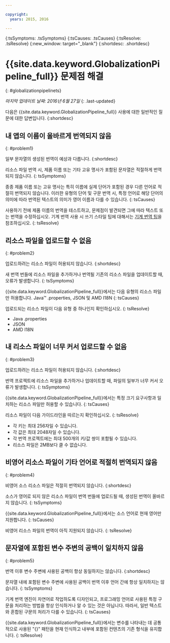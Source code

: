 ```yaml
---

copyright:
  years: 2015, 2016

---
```


{:tsSymptoms: .tsSymptoms} 
{:tsCauses: .tsCauses} 
{:tsResolve: .tsResolve} 
{:new_window: target="_blank"}
{:shortdesc: .shortdesc}

# {{site.data.keyword.GlobalizationPipeline_full}} 문제점 해결
{: #globalizationpipelinets}

*마지막 업데이트 날짜: 2016년 6월 27일*
{: .last-updated}

다음은 {{site.data.keyword.GlobalizationPipeline_full}} 사용에 대한 일반적인 질문에 대한 답변입니다.
{:shortdesc}


## 내 앱의 이름이 올바르게 번역되지 않음
{: #problem1}

일부 문자열의 생성된 번역이 예상과 다릅니다.
{:shortdesc}

리소스 파일 번역 시, 제품 이름 또는 기타 고유 명사가 포함된 문자열은 적절하게 번역되지 않습니다.
{: tsSymptoms}

종종 제품 이름 또는 고유 명사는 특히 이름에 실제 단어가 포함된 경우 다른 언어로 적절히 번역되지 않습니다. 이러한 유형의 단어 및 구문 번역 시, 특정 언어로 해당 단어의 의미에 따라 번역된 텍스트의 의미가 영어 이름과 다를 수 있습니다.
{: tsCauses}

사용하기 전에 제품 이름의 번역을 테스트하고, 문제점이 발견되면 그에 따라 텍스트 또는 번역을 수정하십시오. 기계 번역 사용 시 쓰기 스타일 팁에 대해서는 [기계 번역 팁](./tips.html#globalizationpipeline_tips)을 참조하십시오.
{: tsResolve}



## 리소스 파일을 업로드할 수 없음
{: #problem2}

업로드하려는 리소스 파일이 허용되지 않습니다.
{:shortdesc}

새 번역 번들에 리소스 파일을 추가하거나 번역될 기존의 리소스 파일을 업데이트할 때, 오류가 발생합니다.
{: tsSymptoms}

{{site.data.keyword.GlobalizationPipeline_full}}에서는 다음 유형의 리소스 파일만 허용합니다. Java™ .properties, JSON 및 AMD I18N
{: tsCauses}

업로드되는 리소스 파일이 다음 유형 중 하나인지 확인하십시오.
{: tsResolve}
* Java .properties
* JSON
* AMD I18N



## 내 리소스 파일이 너무 커서 업로드할 수 없음
{: #problem3}

업로드하려는 리소스 파일이 허용되지 않습니다.
{:shortdesc}

번역 프로젝트에 리소스 파일을 추가하거나 업데이트할 때, 파일의 일부가 너무 커서 오류가 발생합니다.
{: tsSymptoms}

{{site.data.keyword.GlobalizationPipeline_full}}에서는 특정 크기 요구사항과 일치하는 리소스 파일만 허용할 수 있습니다.
{: tsCauses}

리소스 파일이 다음 가이드라인을 따르는지 확인하십시오.
{: tsResolve}
* 각 키는 최대 256자일 수 있습니다.
* 각 값은 최대 2048자일 수 있습니다.
* 각 번역 프로젝트에는 최대 500개의 키/값 쌍이 포함될 수 있습니다.
* 리소스 파일은 2MB보다 클 수 없습니다.



## 비영어 리소스 파일이 기타 언어로 적절히 번역되지 않음
{: #problem4}

비영어 소스 리소스 파일은 적절히 번역되지 않습니다.
{:shortdesc}

소스가 영어로 되지 않은 리소스 파일이 번역 번들에 업로드될 때, 생성된 번역이 올바르지 않습니다.
{: tsSymptoms}

{{site.data.keyword.GlobalizationPipeline_full}}에서는 소스 언어로 현재 영어만 지원합니다.
{: tsCauses}

비영어 리소스 파일의 번역이 아직 지원되지 않습니다.
{: tsResolve}



## 문자열에 포함된 변수 주변의 공백이 일치하지 않음
{: #problem5}

번역 이후 변수 주변에 사용된 공백이 항상 동일하지는 않습니다.
{:shortdesc}

문자열 내에 포함된 변수 주변에 사용된 공백이 번역 이후 언어 간에 항상 일치하지는 않습니다.
{: tsSymptoms}

기계 번역 엔진이 자연어로 작업하도록 디자인되고, 프로그래밍 언어로 사용된 특정 구문을 처리하는 방법을 항상 인식하거나 알 수 있는 것은 아닙니다. 따라서, 일반 텍스트와 혼합된 구문의 처리가 다를 수 있습니다.
{: tsCauses}

{{site.data.keyword.GlobalizationPipeline_full}}에서는 변수를 나타내는 데 공통적으로 사용된 "{}" 패턴을 현재 인식하고 내부에 포함된 컨텐츠의 기존 형식을 유지합니다.
{: tsResolve}
